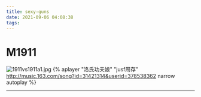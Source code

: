 ```yaml
---
title: sexy-guns
date: 2021-09-06 04:08:38
tags:
---
```

# M1911

![1911vs1911a1.jpg](https://i.loli.net/2021/09/06/ZkgwEcBo568ILdu.jpg)
{% aplayer "洛氏功夫娘" "jusf周存" http://music.163.com/song?id=31421314&userid=378538362 narrow autoplay %}

---
